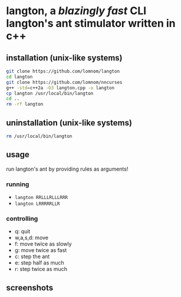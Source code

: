 # langton, a *blazingly fast* CLI langton's ant stimulator written in c++
## installation (unix-like systems)
```bash
git clone https://github.com/lomnom/langton
cd langton
git clone https://github.com/lomnom/nncurses
g++ -std=c++2a -O3 langton.cpp -o langton
cp langton /usr/local/bin/langton
cd ..
rm -rf langton
```
## uninstallation (unix-like systems)
```bash
rm /usr/local/bin/langton
```
## usage
run langton's ant by providing rules as arguments!  

### running
  - `langton RRLLLRLLLRRR`
  - `langton LRRRRRLLR`  

### controlling
  - q: quit
  - w,a,s,d: move
  - f: move twice as slowly
  - g: move twice as fast
  - c: step the ant
  - e: step half as much
  - r: step twice as much

## screenshots